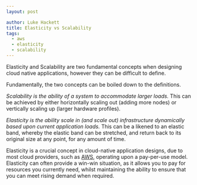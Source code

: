 ```yaml
---
layout: post

author: Luke Hackett
title: Elasticity vs Scalability
tags:
  - aws
  - elasticity
  - scalability
---
```


Elasticity and Scalability are two fundamental concepts when designing cloud native applications, however they can be difficult to define. 

<!--excerpt-->

Fundamentally, the two concepts can be boiled down to the definitions.

*Scalability is the ability of a system to accommodate larger loads.* This can be achieved by either horizontally scaling out (adding more nodes) or vertically scaling up (larger hardware profiles).

*Elasticity is the ability scale in (and scale out) infrastructure dynamically based upon current application loads.* This can be a likened to an elastic band, whereby the elastic band can be stretched, and return back to its original size at any point, for any amount of time.

Elasticity is a crucial concept in cloud-native application designs, due to most cloud providers, such as [AWS](https://aws.amazon.com), operating upon a pay-per-use model. Elasticity can often provide a win-win situation, as it allows you to pay for resources you currently need, whilst maintaining the ability to ensure that you can meet rising demand when required.

